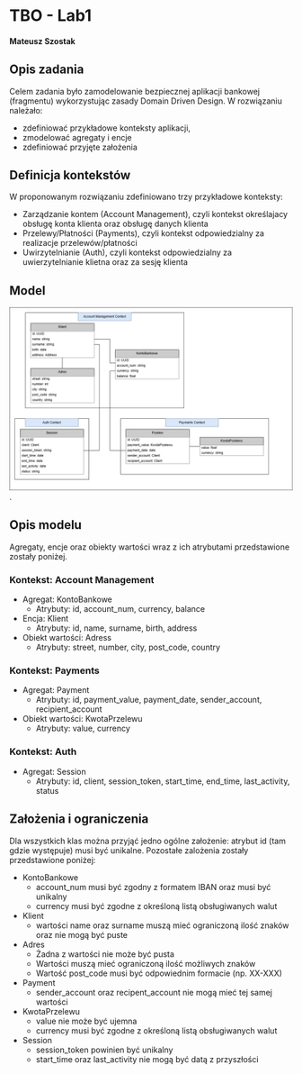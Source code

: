# TBO - Lab1
#### Mateusz Szostak

## Opis zadania
Celem zadania było zamodelowanie bezpiecznej aplikacji bankowej (fragmentu) wykorzystując zasady Domain Driven Design. W rozwiązaniu należało:
 - zdefiniować przykładowe konteksty aplikacji,
 - zmodelować agregaty i encje
 - zdefiniować przyjęte założenia

## Definicja kontekstów

W proponowanym rozwiązaniu zdefiniowano trzy przykładowe konteksty:
 - Zarządzanie kontem (Account Management), czyli kontekst określajacy obsługę konta klienta oraz obsługę danych klienta
 - Przelewy/Płatności (Payments), czyli kontekst odpowiedzialny za realizacje przelewów/płatności
 - Uwirzytelnianie (Auth), czyli kontekst odpowiedzialny za uwierzytelnianie klietna oraz za sesję klienta

## Model
![Diagram](ddd.jpg "A diagram.").

## Opis modelu

Agregaty, encje oraz obiekty wartości wraz z ich atrybutami przedstawione zostały poniżej.

### Kontekst: Account Management
 - Agregat: KontoBankowe
    - Atrybuty: id, account_num, currency, balance
 - Encja: Klient
    - Atrybuty: id, name, surname, birth, address
 - Obiekt wartości: Adress
    - Atrybuty: street, number, city, post_code, country

### Kontekst: Payments
 - Agregat: Payment
    - Atrybuty: id, payment_value, payment_date, sender_account, recipient_account
 - Obiekt wartości: KwotaPrzelewu
    - Atrybuty: value, currency

### Kontekst: Auth
 - Agregat: Session
    - Atrybuty: id, client, session_token, start_time, end_time, last_activity, status

## Założenia i ograniczenia

Dla wszystkich klas można przyjąć jedno ogólne założenie: atrybut id (tam gdzie występuje) musi być unikalne. Pozostałe zalożenia zostały przedstawione poniżej:

 - KontoBankowe
    - account_num musi być zgodny z formatem IBAN oraz musi być unikalny
    - currency musi być zgodne z określoną listą obsługiwanych walut
 - Klient
    - wartości name oraz surname muszą mieć ograniczoną ilość znaków oraz nie mogą być puste
 - Adres
    - Żadna z wartości nie może być pusta
    - Wartości muszą mieć ograniczoną ilość możliwych znaków
    - Wartość post_code musi być odpowiednim formacie (np. XX-XXX)
 - Payment
    - sender_account oraz recipent_account nie mogą mieć tej samej wartości
 - KwotaPrzelewu
    - value nie może być ujemna
    - currency musi być zgodne z określoną listą obsługiwanych walut 
 - Session
    - session_token powinien być unikalny
    - start_time oraz last_activity nie mogą być datą z przyszłości
